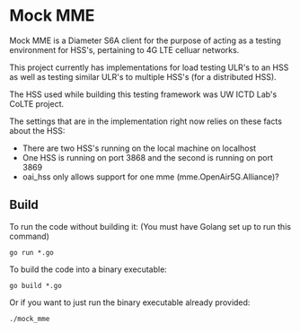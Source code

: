 # Mock MME

Mock MME is a Diameter S6A client for the purpose of acting as a testing environment for HSS's, 
pertaining to 4G LTE celluar networks.


This project currently has implementations for load testing ULR's to an HSS as well as testing 
similar ULR's to multiple HSS's (for a distributed HSS).


The HSS used while building this testing framework was UW ICTD Lab's CoLTE project.


The settings that are in the implementation right now relies on these facts about the HSS:
* There are two HSS's running on the local machine on localhost
* One HSS is running on port 3868 and the second is running on port 3869
* oai_hss only allows support for one mme (mme.OpenAir5G.Alliance)?


## Build

To run the code without building it:
(You must have Golang set up to run this command)
```
go run *.go
```

To build the code into a binary executable:
```
go build *.go
```

Or if you want to just run the binary executable already provided:
```
./mock_mme
```
